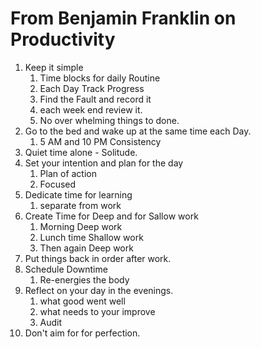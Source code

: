 # From Benjamin Franklin on Productivity

1. Keep it simple
   1. Time blocks for daily Routine
   2. Each Day Track Progress
   3. Find the Fault and record it
   4. each week end review it.
   5. No over whelming things to done.
2. Go to the bed and wake up at the same time each Day.
    1. 5 AM and 10 PM Consistency
3. Quiet time alone - Solitude.
4. Set your intention and plan for the day
   1. Plan of action
   2. Focused
5. Dedicate time for learning
    1. separate from work
6. Create Time for Deep and for Sallow work
   1. Morning Deep work
   2. Lunch time Shallow work
   3. Then again Deep work
7. Put things back in order after work.
8. Schedule Downtime
   1. Re-energies the body
9. Reflect on your day in the evenings.
     1. what good went well
     2. what needs to your improve
     3. Audit
10. Don't aim for for perfection.
